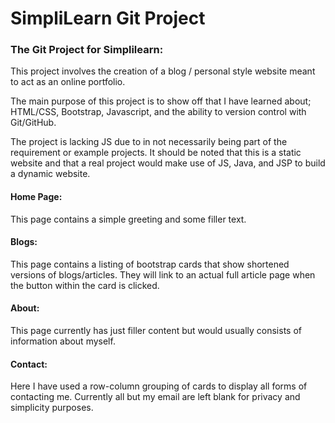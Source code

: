 # SimpliLearn Git Project
### The Git Project for Simplilearn:
This project involves the creation of a blog / personal style website meant to act as an online portfolio.

The main purpose of this project is to show off that I have learned about; HTML/CSS, Bootstrap, Javascript, and the ability to version control with Git/GitHub.

The project is lacking JS due to in not necessarily being part of the requirement or example projects. It should be noted that this is a static website and that a real project would make use of JS, Java, and JSP to build a dynamic website.

#### Home Page:
This page contains a simple greeting and some filler text. 

#### Blogs:
This page contains a listing of bootstrap cards that show shortened versions of blogs/articles. They will link to an actual full article page when the button within the card is clicked.

#### About:
This page currently has just filler content but would usually consists of information about myself.

#### Contact:
Here I have used a row-column grouping of cards to display all forms of contacting me. Currently all but my email are left blank for privacy and simplicity purposes.
